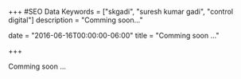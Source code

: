 +++
#SEO Data
Keywords = ["skgadi", "suresh kumar gadi", "control digital"]
description = "Comming soon..."

date = "2016-06-16T00:00:00-06:00"
title = "Comming soon ..."

+++

Comming soon ...